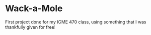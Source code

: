 # Wack-a-Mole

First project done for my IGME 470 class, using something that I was thankfully given for free!

